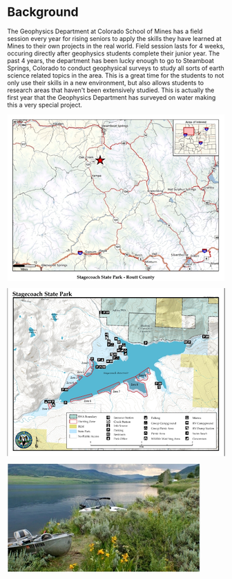 # Background 

The Geophysics Department at Colorado School of Mines has a field session every year for rising seniors to apply the skills they have learned at Mines to their own projects in the real world. Field session lasts for 4 weeks, occuring directly after geophysics students complete their junior year. The past 4 years, the department has been lucky enough to go to Steamboat Springs, Colorado to conduct geophysical surveys to study all sorts of earth science related topics in the area. This is a great time for the students to not only use their skills in a new environment, but also allows students to research areas that haven't been extensively studied. This is actually the first year that the Geophysics Department has surveyed on water making this a very special project. 


![Where is Stagecoach Reservoir?](../figures/background/bigmap.jpeg)

![Alt text](../figures/background/stagecoachmap.jpeg)

![Alt text](../figures/background/stagecoachpic.jpeg)